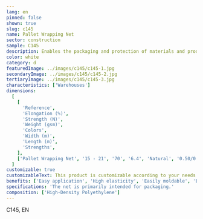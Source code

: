 ```yaml
---
lang: en
pinned: false
shown: true
slug: c145
name: Pallet Wrapping Net
sector: construction
sample: C145
description: Enables the packaging and protection of materials and products, preventing any damage or losses during transportation and storage. The net is primarily used for palletizing certain types of items that may depreciate due to the moisture generated by the application of traditional stretch film (eggs, potatoes, vegetables, etc.).
color: white
category: d
featuredImage: ../images/c145/c145-1.jpg
secondaryImage: ../images/c145/c145-2.jpg
tertiaryImage: ../images/c145/c145-3.jpg
characteristics: ['Warehouses']
dimensions:
  [
    [
      'Reference',
      'Elongation (%)',
      'Strength (N)',
      'Weight (gsm)',
      'Colors',
      'Width (m)',
      'Length (m)',
      'Strengths',
    ],
    ['Pallet Wrapping Net', '15 - 21', '70', '6.4', 'Natural', '0.50/0.75', '1000/3500'],
  ]
customizable: true
customizableText: This product is customizable according to your needs. Contact us for more information.
benefits: ['Easy application', 'High elasticity', 'Easily moldable', 'Ensures pallet stability']
specifications: 'The net is primarily intended for packaging.'
composition: ['High-Density Polyethylene']
---
```


C145, EN

